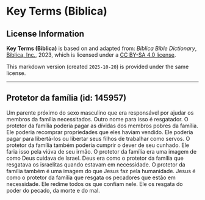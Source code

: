 # Key Terms (Biblica)

## License Information

**Key Terms (Biblica)** is based on and adapted from: _Biblica Bible Dictionary_, [Biblica, Inc.](https://www.biblica.com/), 2023, which is licensed under a [CC BY-SA 4.0 license](https://creativecommons.org/licenses/by-sa/4.0/legalcode.en).

This markdown version (created `2025-10-20`) is provided under the same license.



--------------------------------

## Protetor da família (id: 145957)

Um parente próximo do sexo masculino que era responsável por ajudar os membros da família necessitados. Outro nome para isso é resgatador. O protetor da família poderia pagar as dívidas dos membros pobres da família. Ele poderia recomprar propriedades que eles haviam vendido. Ele poderia pagar para libertá\-los ou libertar seus filhos de trabalhar como servos. O protetor da família também poderia cumprir o dever de seu cunhado. Ele faria isso pela viúva de seu irmão. O protetor da família era uma imagem de como Deus cuidava de Israel. Deus era como o protetor da família que resgatava os israelitas quando estavam em necessidade. O protetor da família também é uma imagem do que Jesus faz pela humanidade. Jesus é como o protetor da família que resgata os pecadores que estão em necessidade. Ele redime todos os que confiam nele. Ele os resgata do poder do pecado, da morte e do mal.


